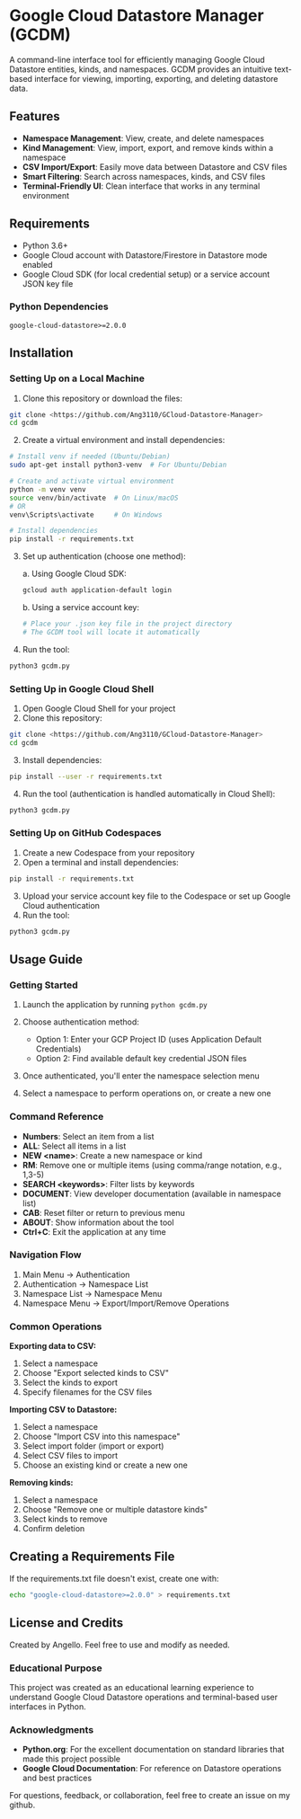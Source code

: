 # Google Cloud Datastore Manager (GCDM)

A command-line interface tool for efficiently managing Google Cloud Datastore entities, kinds, and namespaces. GCDM provides an intuitive text-based interface for viewing, importing, exporting, and deleting datastore data.

## Features

- **Namespace Management**: View, create, and delete namespaces
- **Kind Management**: View, import, export, and remove kinds within a namespace
- **CSV Import/Export**: Easily move data between Datastore and CSV files
- **Smart Filtering**: Search across namespaces, kinds, and CSV files
- **Terminal-Friendly UI**: Clean interface that works in any terminal environment

## Requirements

- Python 3.6+
- Google Cloud account with Datastore/Firestore in Datastore mode enabled
- Google Cloud SDK (for local credential setup) or a service account JSON key file

### Python Dependencies

```
google-cloud-datastore>=2.0.0
```

## Installation

### Setting Up on a Local Machine

1. Clone this repository or download the files:

```bash
git clone <https://github.com/Ang3110/GCloud-Datastore-Manager>
cd gcdm
```

2. Create a virtual environment and install dependencies:

```bash
# Install venv if needed (Ubuntu/Debian)
sudo apt-get install python3-venv  # For Ubuntu/Debian

# Create and activate virtual environment
python -m venv venv
source venv/bin/activate  # On Linux/macOS
# OR
venv\Scripts\activate     # On Windows

# Install dependencies
pip install -r requirements.txt
```

3. Set up authentication (choose one method):
   
   a. Using Google Cloud SDK:
   ```bash
   gcloud auth application-default login
   ```
   
   b. Using a service account key:
   ```bash
   # Place your .json key file in the project directory
   # The GCDM tool will locate it automatically
   ```

4. Run the tool:

```bash
python3 gcdm.py
```

### Setting Up in Google Cloud Shell

1. Open Google Cloud Shell for your project
2. Clone this repository:

```bash
git clone <https://github.com/Ang3110/GCloud-Datastore-Manager>
cd gcdm
```

3. Install dependencies:

```bash
pip install --user -r requirements.txt
```

4. Run the tool (authentication is handled automatically in Cloud Shell):

```bash
python3 gcdm.py
```

### Setting Up on GitHub Codespaces

1. Create a new Codespace from your repository
2. Open a terminal and install dependencies:

```bash
pip install -r requirements.txt
```

3. Upload your service account key file to the Codespace or set up Google Cloud authentication
4. Run the tool:

```bash
python3 gcdm.py
```

## Usage Guide

### Getting Started

1. Launch the application by running `python gcdm.py`
2. Choose authentication method:
   - Option 1: Enter your GCP Project ID (uses Application Default Credentials)
   - Option 2: Find available default key credential JSON files

3. Once authenticated, you'll enter the namespace selection menu
4. Select a namespace to perform operations on, or create a new one

### Command Reference

- **Numbers**: Select an item from a list
- **ALL**: Select all items in a list
- **NEW \<name>**: Create a new namespace or kind
- **RM**: Remove one or multiple items (using comma/range notation, e.g., 1,3-5)
- **SEARCH \<keywords>**: Filter lists by keywords
- **DOCUMENT**: View developer documentation (available in namespace list)
- **CAB**: Reset filter or return to previous menu
- **ABOUT**: Show information about the tool
- **Ctrl+C**: Exit the application at any time

### Navigation Flow

1. Main Menu → Authentication
2. Authentication → Namespace List
3. Namespace List → Namespace Menu
4. Namespace Menu → Export/Import/Remove Operations

### Common Operations

**Exporting data to CSV:**
1. Select a namespace
2. Choose "Export selected kinds to CSV"
3. Select the kinds to export
4. Specify filenames for the CSV files

**Importing CSV to Datastore:**
1. Select a namespace
2. Choose "Import CSV into this namespace"
3. Select import folder (import or export)
4. Select CSV files to import
5. Choose an existing kind or create a new one

**Removing kinds:**
1. Select a namespace
2. Choose "Remove one or multiple datastore kinds"
3. Select kinds to remove
4. Confirm deletion

## Creating a Requirements File

If the requirements.txt file doesn't exist, create one with:

```bash
echo "google-cloud-datastore>=2.0.0" > requirements.txt
```

## License and Credits

Created by Angello. Feel free to use and modify as needed.

### Educational Purpose

This project was created as an educational learning experience to understand Google Cloud Datastore operations and terminal-based user interfaces in Python.

### Acknowledgments

- **Python.org**: For the excellent documentation on standard libraries that made this project possible
- **Google Cloud Documentation**: For reference on Datastore operations and best practices

For questions, feedback, or collaboration, feel free to create an issue on my github.
